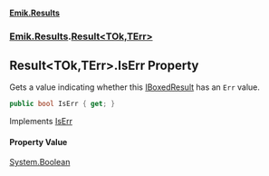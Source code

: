 #### [Emik.Results](index.md 'index')
### [Emik.Results](Emik.Results.md 'Emik.Results').[Result&lt;TOk,TErr&gt;](Result{TOk,TErr}.md 'Emik.Results.Result<TOk,TErr>')

## Result<TOk,TErr>.IsErr Property

Gets a value indicating whether this [IBoxedResult](IBoxedResult.md 'Emik.Results.IBoxedResult') has an `Err` value.

```csharp
public bool IsErr { get; }
```

Implements [IsErr](IBoxedResult.IsErr.md 'Emik.Results.IBoxedResult.IsErr')

#### Property Value
[System.Boolean](https://docs.microsoft.com/en-us/dotnet/api/System.Boolean 'System.Boolean')